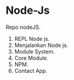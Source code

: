 # Node-Js
Repo nodeJS.
1. REPL Node js.
2. Menjalankan Node js.
3. Module System.
4. Core Module.
5. NPM.
6. Contact App.
